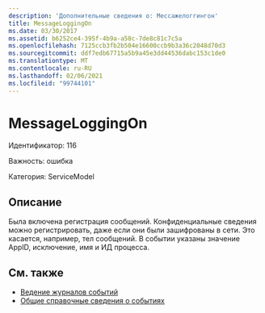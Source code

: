 ```yaml
---
description: 'Дополнительные сведения о: Мессажелоггингон'
title: MessageLoggingOn
ms.date: 03/30/2017
ms.assetid: b6252ce4-395f-4b9a-a58c-7de8c81c7c5a
ms.openlocfilehash: 7125ccb3fb2b504e16600ccb9b3a36c2048d70d3
ms.sourcegitcommit: ddf7edb67715a5b9a45e3dd44536dabc153c1de0
ms.translationtype: MT
ms.contentlocale: ru-RU
ms.lasthandoff: 02/06/2021
ms.locfileid: "99744101"
---
```

# <a name="messageloggingon"></a>MessageLoggingOn

Идентификатор: 116  
  
 Важность: ошибка  
  
 Категория: ServiceModel  
  
## <a name="description"></a>Описание  

 Была включена регистрация сообщений. Конфиденциальные сведения можно регистрировать, даже если они были зашифрованы в сети. Это касается, например, тел сообщений. В событии указаны значение AppID, исключение, имя и ИД процесса.  
  
## <a name="see-also"></a>См. также

- [Ведение журналов событий](index.md)
- [Общие справочные сведения о событиях](events-general-reference.md)
